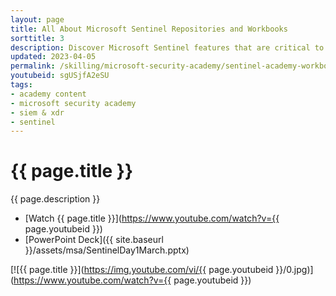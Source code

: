 ```yaml
---
layout: page
title: All About Microsoft Sentinel Repositories and Workbooks
sorttitle: 3
description: Discover Microsoft Sentinel features that are critical to MSSPs, such as Repositories, Workbooks, and Content Hub Solutions. Join us as we dive into a thorough demo of the Repositories feature, along with popular Sentinel Workbooks.
updated: 2023-04-05
permalink: /skilling/microsoft-security-academy/sentinel-academy-workbooksrepos
youtubeid: sgUSjfA2eSU
tags: 
- academy content
- microsoft security academy
- siem & xdr
- sentinel
---
```


# {{ page.title }}

{{ page.description }}

* [Watch {{ page.title }}](https://www.youtube.com/watch?v={{ page.youtubeid }})
* [PowerPoint Deck]({{ site.baseurl }}/assets/msa/SentinelDay1March.pptx)

[![{{ page.title }}](https://img.youtube.com/vi/{{ page.youtubeid }}/0.jpg)](https://www.youtube.com/watch?v={{ page.youtubeid }})